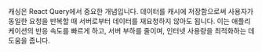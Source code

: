 캐싱은 React Query에서 중요한 개념입니다. 데이터를 캐시에 저장함으로써 사용자가 동일한 요청을 반복할 때 서버로부터 데이터를 재요청하지 않아도 됩니다. 이는 애플리케이션의 반응 속도를 빠르게 하고, 서버 부하를 줄이며, 인터넷 사용량을 최적화하는 데 도움을 줍니다.

